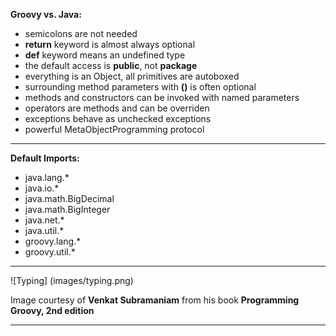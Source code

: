 **Groovy vs. Java:**
* semicolons are not needed
* __return__ keyword is almost always optional
* __def__ keyword means an undefined type
* the default access is __public__, not __package__
* everything is an Object, all primitives are autoboxed
* surrounding method parameters with __()__ is often optional
* methods and constructors can be invoked with named parameters
* operators are methods and can be overriden
* exceptions behave as unchecked exceptions
* powerful MetaObjectProgramming protocol

-----
**Default Imports:**

* java.lang.*
* java.io.*
* java.math.BigDecimal
* java.math.BigInteger
* java.net.*
* java.util.*
* groovy.lang.*
* groovy.util.*

-----

![Typing] (images/typing.png)

Image courtesy of __Venkat Subramaniam__ from his book __Programming Groovy, 2nd edition__

_____


